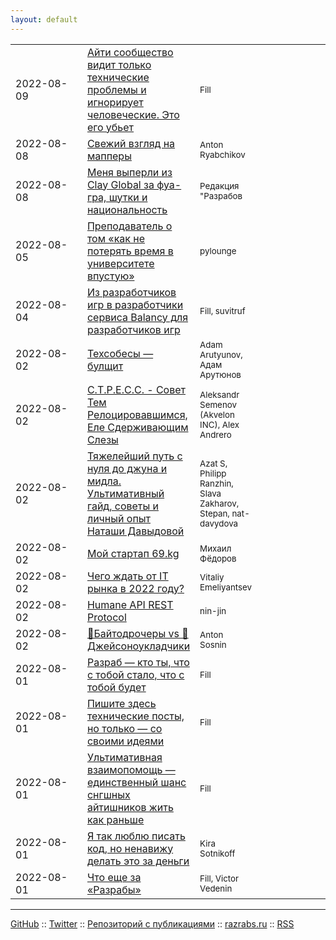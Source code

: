 ```yaml
---
layout: default
---
```


<style>
  table tr td:nth-of-type(1) { width: 112px; }
  table tr td:nth-of-type(4) { width: 120px; }
  table thead { display: none; }
</style>
|||||
| :--- | :--- | :--- | ---: |
| 2022-08-09 | [Айти сообщество видит только технические проблемы и игнорирует человеческие. Это его убьет](./tech-vs-life/tech-vs-life.md) | <small>Fill</small> | <small>[](./tech-vs-life/tech-vs-life.md#disqus_thread)</small> |
| 2022-08-08 | [Свежий взгляд на мапперы](./svezhij-vzglyad-na-mappery/svezhij-vzglyad-na-mappery.md) | <small>Anton Ryabchikov</small> | <small>[](./svezhij-vzglyad-na-mappery/svezhij-vzglyad-na-mappery.md#disqus_thread)</small> |
| 2022-08-08 | [Меня выперли из Clay Global за фуа-гра, шутки и национальность](./clay-global/clay.md) | <small>Редакция "Разрабов</small> | <small>[](./clay-global/clay.md#disqus_thread)</small> |
| 2022-08-05 | [Преподаватель о том «как не потерять время в университете впустую»](./how-not-waste-time-university/how-not-waste-time-university.md) | <small>pylounge</small> | <small>[](./how-not-waste-time-university/how-not-waste-time-university.md#disqus_thread)</small> |
| 2022-08-04 | [Из разработчиков игр в разработчики сервиса Balancy для разработчиков игр](./balancy/apanasik-balancy.md) | <small>Fill, suvitruf</small> | <small>[](./balancy/apanasik-balancy.md#disqus_thread)</small> |
| 2022-08-02 | [Техсобесы — булщит](./tech-reviews-bullshit/tech-reviews-bullshit.md) | <small>Adam Arutyunov, Адам Арутюнов</small> | <small>[](./tech-reviews-bullshit/tech-reviews-bullshit.md#disqus_thread)</small> |
| 2022-08-02 | [С.Т.Р.Е.С.С. - Совет Тем Релоцировавшимся, Еле Сдерживающим Слезы](./s-t-r-e-s-s/s-t-r-e-s-s.md) | <small>Aleksandr Semenov (Akvelon INC), Alex Andrero</small> | <small>[](./s-t-r-e-s-s/s-t-r-e-s-s.md#disqus_thread)</small> |
| 2022-08-02 | [Тяжелейший путь с нуля до джуна и мидла. Ультимативный гайд, советы и личный опыт Наташи Давыдовой](./nat-jun-way/nat-jun-way.md) | <small>Azat S, Philipp Ranzhin, Slava Zakharov, Stepan, nat-davydova</small> | <small>[](./nat-jun-way/nat-jun-way.md#disqus_thread)</small> |
| 2022-08-02 | [Мой стартап 69.kg](./my-startup/my-startup.md) | <small>Михаил Фёдоров</small> | <small>[](./my-startup/my-startup.md#disqus_thread)</small> |
| 2022-08-02 | [Чего ждать от IT рынка в 2022 году?](./it-in-2022/it-in-2022.md) | <small>Vitaliy Emeliyantsev</small> | <small>[](./it-in-2022/it-in-2022.md#disqus_thread)</small> |
| 2022-08-02 | [Humane API REST Protocol](./humane-api-rest-protocol/humane-api-rest-protocol.md) | <small>nin-jin</small> | <small>[](./humane-api-rest-protocol/humane-api-rest-protocol.md#disqus_thread)</small> |
| 2022-08-02 | [🧱Байтодрочеры vs 🚜Джейсоноукладчики](./bytefuckers-vs-jsonpavers/bytefuckers-vs-jsonpavers.md) | <small>Anton Sosnin</small> | <small>[](./bytefuckers-vs-jsonpavers/bytefuckers-vs-jsonpavers.md#disqus_thread)</small> |
| 2022-08-01 | [Разраб — кто ты, что с тобой стало, что с тобой будет](./who-we-are/who-we-are.md) | <small>Fill</small> | <small>[](./who-we-are/who-we-are.md#disqus_thread)</small> |
| 2022-08-01 | [Пишите здесь технические посты, но только — со своими идеями](./tech-post/tech.md) | <small>Fill</small> | <small>[](./tech-post/tech.md#disqus_thread)</small> |
| 2022-08-01 | [Ультимативная взаимопомощь — единственный шанс снгшных айтишников жить как раньше](./stay-together/stay-together.md) | <small>Fill</small> | <small>[](./stay-together/stay-together.md#disqus_thread)</small> |
| 2022-08-01 | [Я так люблю писать код, но ненавижу делать это за деньги](./commercial/commercial.md) | <small>Kira Sotnikoff</small> | <small>[](./commercial/commercial.md#disqus_thread)</small> |
| 2022-08-01 | [Что еще за «Разрабы»](./about-us/about-us.md) | <small>Fill, Victor Vedenin</small> | <small>[](./about-us/about-us.md#disqus_thread)</small> |

***

[GitHub](https://github.com/gwer/kitchen) ::
[Twitter](https://twitter.com/webholt) ::
[Репозиторий с публикациями](https://github.com/razrabs-media/editorial) ::
[razrabs.ru](https://razrabs.ru) ::
[RSS](feed.rss)
